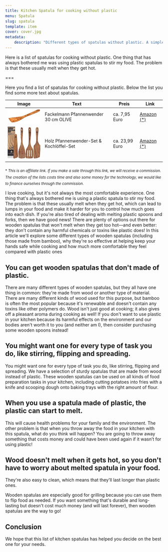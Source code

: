 ```yaml
---
title: Kitchen Spatula for cooking without plastic
menu: Spatula
slug: spatula
template: item
cover: cover.jpg
metadata:
    description: "Different types of spatulas without plastic. A simple and cheap way to avoid plastic when cooking."
---
```


Here is a list of spatulas for cooking without plastic. One thing that has always bothered me was using plastic spatulas to stir my food. The problem is that these usually melt when they get hot.

===

Here you find a list of spatulas for cooking without plastic. Below the list you find some more text about spatulas.

| Image | Text | Preis | Link |
|-------|--------|--------|--------|
| ![Fackelmann Pfannenwender](fackelmann.jpg) | Fackelmann Pfannenwender 30 cm OLIVE | ca. 7,95 Euro | [Amazon (*)](https://www.amazon.de/FACKELMANN-Pfannenwender-K%C3%BCchenhelfer-Oliven-Holz-unverkennbarer/dp/B000MV4CME?keywords=holz%2Bpfannenwender&qid=1673123560&sprefix=holz%2Bpf%2Caps%2C513&sr=8-7&th=1&linkCode=ll1&tag=ledlampvergde-21&linkId=28352aa194ec2827b5692462de5d290c&language=de_DE&ref_=as_li_ss_tl) |
| ![Pfannenwender-Set](set.jpg) | Holz Pfannenwender-Set & Kochlöffel-Set | ca. 23,99 Euro | [Amazon (*)](https://amzn.to/3IGijHy) |


 <sub>\* *This is an affiliate link. If you make a sale through this link, we will receive a commission. The creation of the lists costs time and also some money for the technology, we would like to finance ourselves through the commission.*</sub>

I love cooking, but it's not always the most comfortable experience. One thing that's always bothered me is using a plastic spatula to stir my food. The problem is that these usually melt when they get hot, which can lead to lumps in your food and make it harder for you to control how much goes into each dish. If you're also tired of dealing with melting plastic spoons and forks, then we have good news! There are plenty of options out there for wooden spatulas that won't melt when they get too hot—and even better: they don't contain any harmful chemicals or toxins like plastic does! In this article we'll explore some different types of wooden spatulas (including those made from bamboo), why they're so effective at helping keep your hands safe while cooking and how much more comfortable they feel compared with plastic ones

## You can get wooden spatulas that don't made of plastic.

There are many different types of wooden spatulas, but they all have one thing in common: they're made from wood or another type of material. There are many different kinds of wood used for this purpose, but bamboo is often the most popular because it's renewable and doesn't contain any toxins like other polymers do. Wood isn't just good at cooking; it also gives off a pleasant aroma during cooking as well! If you don't want to use plastic in your kitchen because its harmful effects on the environment and our bodies aren't worth it to you (and neither am I), then consider purchasing some wooden spoons instead!

## You might want one for every type of task you do, like stirring, flipping and spreading.

You might want one for every type of task you do, like stirring, flipping and spreading. We have a selection of sturdy spatulas that are made from wood instead of plastic. These wooden spatulas can be used on all kinds of food preparation tasks in your kitchen, including cutting potatoes into fries with a knife and scooping dough onto baking trays with the right amount of flour.

## When you use a spatula made of plastic, the plastic can start to melt.

This will cause health problems for your family and the environment. The other problem is that when you throw away the food in your kitchen with this spatula, what do you think will happen? You are going to throw away something that costs money and could have been used again if it wasn’t for using plastic!

## Wood doesn't melt when it gets hot, so you don't have to worry about melted spatula in your food.
They're also easy to clean, which means that they'll last longer than plastic ones.

Wooden spatulas are especially good for grilling because you can use them to flip food as needed. If you want something that's durable and long-lasting but doesn't cost much money (and will last forever), then wooden spatulas are the way to go!

## Conclusion

We hope that this list of kitchen spatulas has helped you decide on the best one for your needs. 